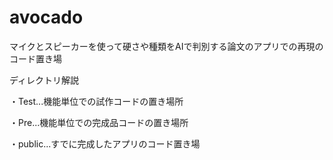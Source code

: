 # avocado
マイクとスピーカーを使って硬さや種類をAIで判別する論文のアプリでの再現のコード置き場

ディレクトリ解説

・Test...機能単位での試作コードの置き場所

・Pre...機能単位での完成品コードの置き場所

・public...すでに完成したアプリのコード置き場
